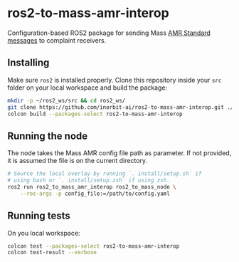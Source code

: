 # ros2-to-mass-amr-interop

Configuration-based ROS2 package for sending Mass [AMR Standard messages](https://github.com/MassRobotics-AMR/AMR_Interop_Standard) to complaint receivers.

## Installing

Make sure `ros2` is installed properly. Clone this repository inside your `src` folder on your local workspace and build the package:

```bash
mkdir -p ~/ros2_ws/src && cd ros2_ws/
git clone https://github.com/inorbit-ai/ros2-to-mass-amr-interop.git ./src
colcon build --packages-select ros2-to-mass-amr-interop
```

## Running the node

The node takes the Mass AMR config file path as parameter. If not provided, it is assumed the file is on the current directory.

```bash
# Source the local overlay by running `. install/setup.sh` if
# using bash or `. install/setup.zsh` if using zsh.
ros2 run ros2_to_mass_amr_interop ros2_to_mass_node \
    --ros-args -p config_file:=/path/to/config.yaml
```

## Running tests

On you local workspace:

```bash
colcon test --packages-select ros2-to-mass-amr-interop
colcon test-result --verbose
```

